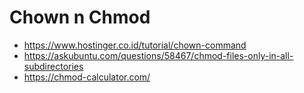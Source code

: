 # Chown n Chmod
* https://www.hostinger.co.id/tutorial/chown-command
* https://askubuntu.com/questions/58467/chmod-files-only-in-all-subdirectories
* https://chmod-calculator.com/